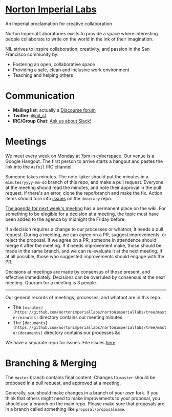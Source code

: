 [Norton Imperial Labs](http://nortonimperiallabs.org/)
======================
An imperial proclamation for creative collaboration

Norton Imperial Laboratories exists to provide a space where interesting people collaborate to write on the world in the ink of their imagination.

NIL strives to inspire collaboration, creativity, and passion in the San Francisco community by:

* Fostering an open, collaborative space 
* Providing a safe, clean and inclusive work environment
* Teaching and helping others


Communication
=============

* **Mailing list**: actually a [Discourse forum](https://discussion.nortonimperiallabs.org)
* **Twitter**: [@nil_sf](https://twitter.com/nil_sf)
* **IRC/Group Chat**: [Ask us about Slack!](http://discussion.nortonimperiallabs.org/t/welcome-to-norton-imperial-labs/6)


Meetings
========

We meet every week on Monday at 7pm in cyberspace. Our venue is a Google Hangout. The first person to arrive starts a hangout and pastes the link into the `#sfnil` IRC channel.

Someone takes minutes. The note-taker should put the minutes in a `minutes/yyyy-mm-dd` branch of this repo, and make a pull request. Everyone at the meeting should read the minutes, and note their approval in the pull request. If there's an error, clone the repo/branch and make the fix. Action items should turn into [issues](https://github.com/nortonimperiallabs/doocracy) on the `doocracy` repo.

[The agenda for next week's meeting](http://wiki.nortonimperiallabs.org/next-meeting-agenda) has a permanent place on the wiki. For something to be elegible for a decision at a meeting, the topic must have been added to the agenda by midnight the Friday before.

If a decision requires a change to our processes or whatnot, it needs a pull request. During a meeting, we can agree on a PR, suggest improvements, or reject the proposal. If we agree on a PR, someone in attendence should merge it after the meeting. If it needs improvement make, those should be made in the same branch, and we can re-evaluate it at the next meeting. If at all possible, those who suggested improvements should engage with the PR.

Decisions at meetings are made by consensus of those present, and effective immediately. Decisions can be overruled by consensus at the next meeting. Quorum for a meeting is 3 people.

* * * * *

Our general records of meetings, processes, and whatnot are in this repo. 

* The `[minutes](https://github.com/nortonimperiallabs/nortonimperiallabs/tree/master/minutes)` directory contains our meeting minutes.
* The `[documents](https://github.com/nortonimperiallabs/nortonimperiallabs/tree/master/documents)` directory contains our processes &c.

We have a separate repo for issues. File issues [here](https://github.com/nortonimperiallabs/doocracy).


Branching & Merging
===================

The `master` branch contains final content. Changes to `master` should be proposed in a pull request, and approved at a meeting.

Generally, you should make changes in a branch of your own fork. If you think that others might need to make improvements to your proposal, you should use a branch on the main repo. Please make sure that proposals are in a branch called something like `proposal/proposalname`.

